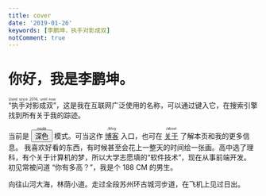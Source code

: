 ```yaml
---
title: cover
date: '2019-01-26'
keywords: [李鹏坤，执手对影成双]
notComment: true
---
```


# 你好，我是李鹏坤。

<ruby>“执手对影成双”<rt>Used since 2014, until now</rt></ruby>，这是我在互联网广泛使用的名称，可以通过键入它，在搜索引擎找到所有关于我的踪迹。

当前是 <ruby class="link"><button id="modeTag" onclick="mode()">深色</button><rt>mode</rt></ruby> 模式。可当这作 <ruby class="link"><a href="/blog/">博客</a><rt>/blog</rt></ruby> 入口，也可在 <ruby class="link"><a href="/about/">关于</a><rt>/about</rt></ruby> 了解本页和我的更多信息。
我喜欢好看的东西，有时候甚至会花上一整天的时间绘一张画。高中选了理科，有个关于计算机的梦，所以大学志愿填的“软件技术”，现在从事前端开发。
初见常被问道 “你有多高？”，我是个 188 CM 的男生。

向往山河大海，林荫小道。走过全段苏州环古城河步道，在飞机上见过日出。

<span style="display: none">浅色深色深橙深蓝冷黑暗黑</span>
